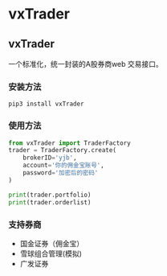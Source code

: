 # vxTrader

## vxTrader

一个标准化，统一封装的A股券商web 交易接口。

### 安装方法

```
pip3 install vxTrader
```

### 使用方法

```python
from vxTrader import TraderFactory
trader = TraderFactory.create(
    brokerID='yjb',
    account='你的佣金宝账号',
    password='加密后的密码'
)

print(trader.portfolio)
print(trader.orderlist)

```

### 支持券商
* 国金证券（佣金宝）
* 雪球组合管理(模拟)
* 广发证券
